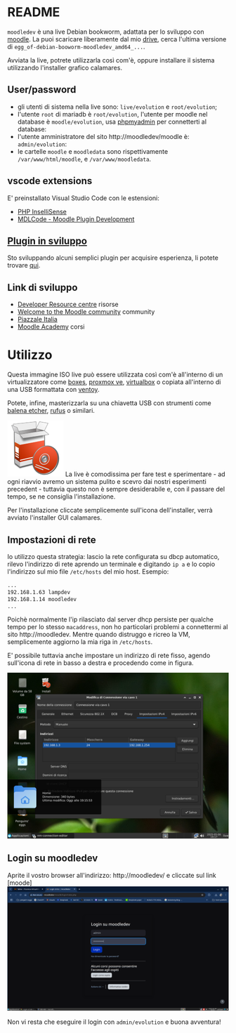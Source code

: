 # README

`moodledev` è una live Debian bookworm, adattata per lo sviluppo con [moodle](./MOODLE.md). La puoi scaricare liberamente dal mio [drive](https://drive.google.com/drive/folders/18QIqicyecLMuU1Zmb2E039gWawzZuy3e?dmr=1&ec=wgc-drive-globalnav-goto), cerca l'ultima versione di `egg_of-debian-booworm-moodledev_amd64_...`.

Avviata la live, potrete utilizzarla così com'è, oppure installare il sistema utilizzando l'installer grafico calamares.

## User/password
* gli utenti di sistema nella live sono: `live/evolution` e `root/evolution`;
* l'utente `root` di mariadb è `root/evolution`, l'utente per moodle nel database è `moodle/evolution`, usa [phpmyadmin](http://moodledev/phpmyadmin) per connetterti al database:
* l'utente amministratore del sito http://moodledev/moodle è: `admin/evolution`:
* le cartelle `moodle` e `moodledata` sono rispettivamente `/var/www/html/moodle`, e `/var/www/moodledata`.

## vscode extensions
E' preinstallato Visual Studio Code con le estensioni: 
* [PHP InselliSense](https://marketplace.visualstudio.com/items?itemName=zobo.php-intellisense)
* [MDLCode - Moodle Plugin Development](https://marketplace.visualstudio.com/items?itemName=LMSCloud.mdlcode)

## [Plugin in sviluppo](https://github.com/pieroproietti?tab=repositories&q=moodle-&type=&language=&sort=)
Sto sviluppando alcuni semplici plugin per acquisire esperienza, li potete trovare [qui](https://github.com/pieroproietti?tab=repositories&q=moodle-&type=&language=&sort=).

## Link di sviluppo 
* [Developer Resource centre](https://moodledev.io/) risorse
* [Welcome to the Moodle community](https://moodle.org/) community
* [Piazzale Italia](https://moodle.org/mod/forum/view.php?id=956)
* [Moodle Academy](https://moodle.academy/) corsi

# Utilizzo
Questa immagine ISO live può essere utilizzata così com'è all'interno di un virtualizzatore come [boxes](https://apps.gnome.org/en/Boxes/), [proxmox ve](https://pve.proxmox.com/wiki/Main_Page), [virtualbox](https://www.virtualbox.org/) o copiata all'interno di una USB formattata con [ventoy](https://www.ventoy.net/en/index.html).

Potete, infine, masterizzarla su una chiavetta USB con strumenti come [balena etcher](https://etcher.balena.io/), [rufus](https://rufus.ie/it/) o similari.


![](./img/install-system.png)
La live è comodissima per fare test e sperimentare - ad ogni riavvio avremo un sistema pulito e scevro dai nostri esperimenti precedent - tuttavia  questo non è sempre desiderabile e, con il passare del tempo, se ne consiglia l'installazione.

Per l'installazione cliccate semplicemente sull'icona dell'installer, verrà avviato l'installer GUI calamares.

## Impostazioni di rete
Io utilizzo questa strategia: lascio la rete configurata su dbcp automatico, rilevo l'indirizzo di rete aprendo un terminale e digitando `ip a` e lo copio l'indirizzo sul mio file `/etc/hosts` del mio host. Esempio:
```
...
192.168.1.63 lampdev
192.168.1.14 moodledev
...
```
Poichè normalmente l'ip rilasciato dal server dhcp persiste per qualche tempo per lo stesso `macaddress`, non ho particolari problemi a connettermi al sito http://moodledev. Mentre quando distruggo e ricreo la VM, semplicemente aggiorno la mia riga in `/etc/hosts`.

E' possibile tuttavia anche impostare un indirizzo di rete fisso, agendo sull'icona di rete in basso a destra e procedendo come in figura.

![](./img/configura-rete.png)


## Login su moodledev
Aprite il vostro browser all'indirizzo: http://moodledev/ e cliccate sul link [moode]
![](./img/moodledev-login.png)

Non vi resta che eseguire il login con `admin/evolution` e buona avventura!

